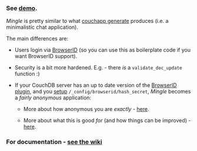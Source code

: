 ### See [demo](http://mingle.thedod.iriscouch.com/).

_Mingle_ is pretty similar to what [couchapp generate](http://www.couchapp.org/page/getting-started)
produces (i.e. a minimalistic chat application).

The main differences are:

* Users login via [BrowserID](https://browserid.org) (so you can use this as boilerplate code
  if you want BrowserID support).

* Security is a bit more hardened. E.g. - there _is_ a `validate_doc_update` function :)

* If your CouchDB server has an up to date version of the
  [BrowserID plugin](https://github.com/iriscouch/browserid_couchdb/),
  and you [setup](https://github.com/iriscouch/browserid_couchdb/commit/44a8deacdda6e2049cc37fc66e7360166b22cc76#L0R45)
 `/_config/browserid/hash_secret`, _Mingle_ becomes a _fairly anonymous_ application:

    * More about how anonymous you are _exactly_ - [here](https://github.com/thedod/Mingle/wiki/How-anonymous-is-fairly-anonymous).

    * More about what this is good _for_ (and how things can be improved) -
      [here](http://couchappsec.couch.it/Anonymous_accountability). 

### For documentation - [see the wiki](https://github.com/thedod/Mingle/wiki/)
